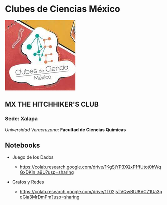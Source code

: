 # Clubes de Ciencias México
![Image text](https://github.com/Oswaldoivann/Clubes-Ciencias-Mx/blob/main/Clubes.jpg)

## MX THE HITCHHIKER'S CLUB 


### Sede: Xalapa

*Universidad Veracruzana*: **Facultad de Ciencias Quimicas**


## Notebooks

- Juego de los Dados
  - https://colab.research.google.com/drive/1KgSjYP3XQxP1ffUtot0hWqGxDKln_a9U?usp=sharing
  
- Grafos y Redes
  - https://colab.research.google.com/drive/1T02jsTVQwBtU8VCZ1Ua3pqGia3MrDmPm?usp=sharing 

